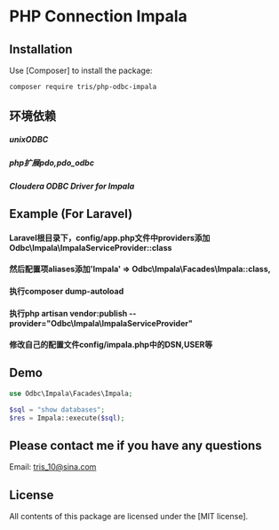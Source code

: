 PHP Connection Impala
=======================

Installation
------------

Use [Composer] to install the package:
````
composer require tris/php-odbc-impala
````

环境依赖
------------
##### unixODBC
##### php扩展pdo,pdo_odbc
##### Cloudera ODBC Driver for Impala


Example (For Laravel)
-------
#### Laravel根目录下，config/app.php文件中providers添加Odbc\Impala\ImpalaServiceProvider::class

#### 然后配置项aliases添加'Impala' => Odbc\Impala\Facades\Impala::class,

#### 执行composer dump-autoload

#### 执行php artisan vendor:publish --provider="Odbc\Impala\ImpalaServiceProvider"

#### 修改自己的配置文件config/impala.php中的DSN,USER等

Demo
-------

````php
use Odbc\Impala\Facades\Impala;

$sql = "show databases";
$res = Impala::execute($sql);
````

Please contact me if you have any questions
---------

Email: tris_10@sina.com


License
-------

All contents of this package are licensed under the [MIT license].



